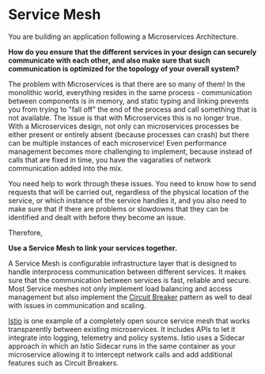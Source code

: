 # Service Mesh

You are building an application following a Microservices Architecture.

**How do you ensure that the different services in your design can securely communicate with each other, and also make sure that such communication is optimized for the topology of your overall system?**

The problem with Microservices is that there are so many of them!  In the monolithic world, everything resides in the same process - communication between components is in memory, and static typing and linking prevents you from trying to "fall off" the end of the process and call something that is not available.  The issue is that with Microservices this is no longer true.  With a Microservices design, not only can microservices processes be either present or entirely absent (because processes can crash) but there can be multiple instances of each microservice!  Even performance management becomes more challenging to implement, because instead of calls that are fixed in time, you have the vagaraties of network communication added into the mix.  

You need help to work through these issues.  You need to know how to send requests that will be carried out, regardless of the physical location of the service, or which instance of the service handles it, and you also need to make sure that if there are problems or slowdowns that they can be identified and dealt with before they become an issue.

Therefore,

**Use a Service Mesh to link your services together.**

A Service Mesh is configurable infrastructure layer that is designed to handle interprocess communication between different services.  It makes sure that the communication between services is fast, reliable and secure.  Most Service meshes not only implement load balancing and access management but also implement the [Circuit Breaker](../Cloud-Native-DevOps/Circuit-Breaker.md) pattern as well to deal with issues in communication and scaling. 

[Istio](https://istio.io/) is one example of a completely open source service mesh that works transparently between existing microservices.  It includes APIs to let it integrate into logging, telemetry and policy systems.  Istio uses a Sidecar approach in which an Istio Sidecar runs in the same container as your microservice allowing it to intercept network calls and add additional features such as Circuit Breakers.

